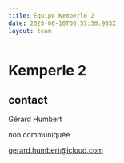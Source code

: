 ```yaml
---
title: Équipe Kemperle 2
date: 2025-06-16T06:57:30.983Z
layout: team
---
```


# Kemperle 2



## contact 

Gérard Humbert

non communiquée

gerard.humbert@icloud.com

